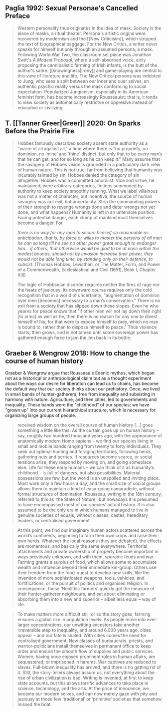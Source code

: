 ## Paglia 1992: Sexual Personae's Cancelled Preface

> Western personality thus originates in the idea of mask. Society is the place of masks, a ritual theater. Persona's artistic origins were recovered by modernism and the [[New Criticisim]], which stripped the text of biographical baggage. For the New Critics, a writer never speaks for himself but only through an assumed persona, a mask. Following World War Two, the classroom set piece was Jonathan Swift's _A Modest Proposal_, where a self-absorbed voice, airily proposing the cannibalistic farming of Irish infants, is the butt of the author's satire. [[knowingness|Irony]] and game-playing are central to this view of literature and life. The New Critical persona was indebted to Jung, who sees a split between our inner and ouer selves, an authentic psychic reality versus the mask conforming to social expectation. Popularized Jungianism, especially in its American feminist form, has become increasingly Rousseauist; that is, it tends to view society as automatically restrictve or oppresive instead of educative or civilizing.

## T. [[Tanner Greer|Greer]] 2020: On Sparks Before the Prairie Fire

> Hobbes famously described society absent state authority as a "warre of all against all," a time where there is "no propriety, no dominion, no ‘mine’ and ‘thine’ distinct, but only that to be every man’s that he can get, and for so long as he can keep it." Many assume that the savagery of Hobbes vision is grounded in a particularly dark view of human nature. This is not true: far from believing that humanity was incurably tainted by sin, Hobbes denied the category of sin altogether. Hobbes was a committed amoralist. Vice and virtue, he maintained, were arbitrary categories, fictions summoned by authority to keep society smoothly running. What we label villainous was not a matter of character, but incentive; the source of human savagery was not evil, but uncertainty. Strip the commanding powers of their strength to revenge wrongs done and deter wrongs not yet done, and what happens? Humanity is left in an untenable position. Facing potential danger, each clump of mankind must themselves become a danger. For
>
> _there is no way for any man to secure himself so reasonable as anticipation, that is, by force or wiles to master the persons of all men he can so long till he see no other power great enough to endanger him... if others, that otherwise would be glad to be at ease within the modest bounds, should not by invasion increase their power, they would not be able long time, by standing only on their defence, to subsist._ (Thomas Hobbes, Leviathan, or The Matter, Form, and Power of a Commonwealth, Ecclesiastical and Civil (1651), Book I, Chapter XIII)
>
> The logic of Hobbseian disorder requires neither the fires of rage nor the heats of jealousy. Its downward course requires only the cold recognition that in a world of uncertainty, "augmentation of dominion over men [becomes] necessary to a man’s conservation." There is no exit from a society that has slipped down these slopes. Even he who yearns for peace knows that "if other men will not lay down their right [to arms] as well as he, then there is no reason for any one to divest himself of his; for that were to expose himself to prey, which no man is bound to, rather than to dispose himself to peace." Thus violence starts, then grows, and is not tamed until some sovereign power has gathered enough force to jam the jinn back in its bottle.

## Graeber & Wengrow 2018: How to change the course of human history

Graeber & Wengrow argue that Rousseau's Edenic mythos, which began not as a historical or anthropological claim but as a thought experiment about the ways our desire for liberation can lead us to chains, has become the default way that our society thinks about our prehistory. Once, we lived in small bands of hunter-gatherers, free from inequality and subsisting in harmony with nature. Agriculture, and then cities, led to governments and inequality. These bands were the "childhood" of our species; we have "grown up" into our current hierarchical structure, which is necessary for organizing large groups of people.

> received wisdom on the overall course of human history [...] goes something a little like this: As the curtain goes up on human history – say, roughly two hundred thousand years ago, with the appearance of anatomically modern Homo sapiens – we find our species living in small and mobile bands ranging from twenty to forty individuals. They seek out optimal hunting and foraging territories, following herds, gathering nuts and berries. If resources become scarce, or social tensions arise, they respond by moving on, and going someplace else. Life for these early humans – we can think of it as humanity’s childhood – is full of dangers, but also possibilities. Material possessions are few, but the world is an unspoiled and inviting place. Most work only a few hours a day, and the small size of social groups allows them to maintain a kind of easy-going camaraderie, without formal structures of domination. Rousseau, writing in the 18th century, referred to this as ‘the State of Nature,’ but nowadays it is presumed to have encompassed most of our species’ actual history. It is also assumed to be the only era in which humans managed to live in genuine societies of equals, without classes, castes, hereditary leaders, or centralised government.

> At this point, we find our imaginary human actors scattered across the world’s continents, beginning to farm their own crops and raise their own herds. Whatever the local reasons (they are debated), the effects are momentous, and basically the same everywhere. Territorial attachments and private ownership of property become important in ways previously unknown, and with them, sporadic feuds and war. Farming grants a surplus of food, which allows some to accumulate wealth and influence beyond their immediate kin-group. Others use their freedom from the food-quest to develop new skills, like the invention of more sophisticated weapons, tools, vehicles, and fortifications, or the pursuit of politics and organised religion. In consequence, these ‘Neolithic farmers’ quickly get the measure of their hunter-gatherer neighbours, and set about eliminating or absorbing them into a new and superior – albeit less equal – way of life.

> To make matters more difficult still, or so the story goes, farming ensures a global rise in population levels. As people move into ever-larger concentrations, our unwitting ancestors take another irreversible step to inequality, and around 6,000 years ago, cities appear – and our fate is sealed. With cities comes the need for centralised government. New classes of bureaucrats, priests, and warrior-politicians install themselves in permanent office to keep order and ensure the smooth flow of supplies and public services. Women, having once enjoyed prominent roles in human affairs, are sequestered, or imprisoned in harems. War captives are reduced to slaves. Full-blown inequality has arrived, and there is no getting rid of it. Still, the story-tellers always assure us, not everything about the rise of urban civilization is bad. Writing is invented, at first to keep state accounts, but this allows terrific advances to take place in science, technology, and the arts. At the price of innocence, we became our modern selves, and can now merely gaze with pity and jealousy at those few ‘traditional’ or ‘primitive’ societies that somehow missed the boat.

